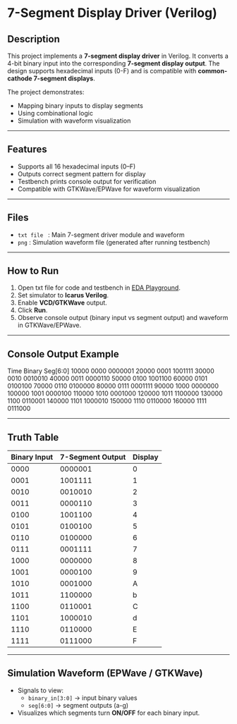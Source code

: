 # 7-Segment Display Driver (Verilog)

## Description
This project implements a **7-segment display driver** in Verilog. It converts a 4-bit binary input into the corresponding **7-segment display output**. The design supports hexadecimal inputs (0-F) and is compatible with **common-cathode 7-segment displays**.  

The project demonstrates:
- Mapping binary inputs to display segments
- Using combinational logic
- Simulation with waveform visualization

---

## Features
- Supports all 16 hexadecimal inputs (0–F)
- Outputs correct segment pattern for display
- Testbench prints console output for verification
- Compatible with GTKWave/EPWave for waveform visualization

---

## Files
- `txt file ` : Main 7-segment driver module and waveform  
- `png` : Simulation waveform file (generated after running testbench)  

---

## How to Run
1. Open txt file for code and testbench in [EDA Playground](https://www.edaplayground.com/).  
2. Set simulator to **Icarus Verilog**.  
3. Enable **VCD/GTKWave** output.  
4. Click **Run**.  
5. Observe console output (binary input vs segment output) and waveform in GTKWave/EPWave.

---

## Console Output Example
Time Binary Seg[6:0]
10000 0000 0000001
20000 0001 1001111
30000 0010 0010010
40000 0011 0000110
50000 0100 1001100
60000 0101 0100100
70000 0110 0100000
80000 0111 0001111
90000 1000 0000000
100000 1001 0000100
110000 1010 0001000
120000 1011 1100000
130000 1100 0110001
140000 1101 1000010
150000 1110 0110000
160000 1111 0111000


---

## Truth Table

| Binary Input | 7-Segment Output | Display |
|--------------|-----------------|---------|
| 0000         | 0000001          | 0       |
| 0001         | 1001111          | 1       |
| 0010         | 0010010          | 2       |
| 0011         | 0000110          | 3       |
| 0100         | 1001100          | 4       |
| 0101         | 0100100          | 5       |
| 0110         | 0100000          | 6       |
| 0111         | 0001111          | 7       |
| 1000         | 0000000          | 8       |
| 1001         | 0000100          | 9       |
| 1010         | 0001000          | A       |
| 1011         | 1100000          | b       |
| 1100         | 0110001          | C       |
| 1101         | 1000010          | d       |
| 1110         | 0110000          | E       |
| 1111         | 0111000          | F       |

---

## Simulation Waveform (EPWave / GTKWave)
- Signals to view:  
  - `binary_in[3:0]` → input binary values  
  - `seg[6:0]` → segment outputs (a-g)  
- Visualizes which segments turn **ON/OFF** for each binary input.
